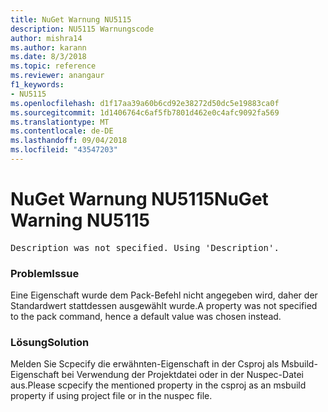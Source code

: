 ```yaml
---
title: NuGet Warnung NU5115
description: NU5115 Warnungscode
author: mishra14
ms.author: karann
ms.date: 8/3/2018
ms.topic: reference
ms.reviewer: anangaur
f1_keywords:
- NU5115
ms.openlocfilehash: d1f17aa39a60b6cd92e38272d50dc5e19883ca0f
ms.sourcegitcommit: 1d1406764c6af5fb7801d462e0c4afc9092fa569
ms.translationtype: MT
ms.contentlocale: de-DE
ms.lasthandoff: 09/04/2018
ms.locfileid: "43547203"
---
```

# <a name="nuget-warning-nu5115"></a><span data-ttu-id="ad192-103">NuGet Warnung NU5115</span><span class="sxs-lookup"><span data-stu-id="ad192-103">NuGet Warning NU5115</span></span>
<pre>Description was not specified. Using 'Description'.</pre>

### <a name="issue"></a><span data-ttu-id="ad192-104">Problem</span><span class="sxs-lookup"><span data-stu-id="ad192-104">Issue</span></span>

<span data-ttu-id="ad192-105">Eine Eigenschaft wurde dem Pack-Befehl nicht angegeben wird, daher der Standardwert stattdessen ausgewählt wurde.</span><span class="sxs-lookup"><span data-stu-id="ad192-105">A property was not specified to the pack command, hence a default value was chosen instead.</span></span>


### <a name="solution"></a><span data-ttu-id="ad192-106">Lösung</span><span class="sxs-lookup"><span data-stu-id="ad192-106">Solution</span></span>

<span data-ttu-id="ad192-107">Melden Sie Scpecify die erwähnten-Eigenschaft in der Csproj als Msbuild-Eigenschaft bei Verwendung der Projektdatei oder in der Nuspec-Datei aus.</span><span class="sxs-lookup"><span data-stu-id="ad192-107">Please scpecify the mentioned property in the csproj as an msbuild property if using project file or in the nuspec file.</span></span>

